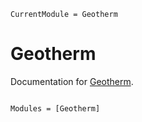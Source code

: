 ```@meta
CurrentModule = Geotherm
```

# Geotherm

Documentation for [Geotherm](https://github.com/MineralsCloud/Geotherm.jl).

```@index
```

```@autodocs
Modules = [Geotherm]
```
